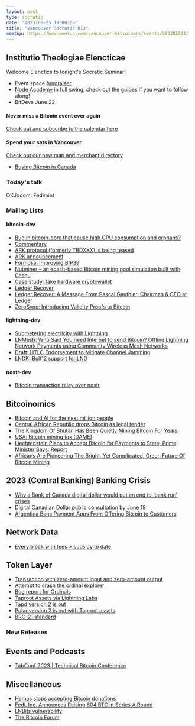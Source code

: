 ```yaml
---
layout: post
type: socratic
date: "2023-05-25 19:00:00"
title: "Vancouver Socratic 013"
meetup: https://www.meetup.com/vancouver-bitcoiners/events/293285511/
---
```


## Institutio Theologiae Elencticae

Welcome Elenctics to tonight's Socratic Seminar!

- Event space [fundraiser](https://we.encrypt.cash/apps/1Chngwii4XMnueujJpWk78fMe75/crowdfund)
- [Node Academy](https://www.nodeacademy.org/) in full swing, check out the guides if you want to follow along!
- BitDevs June 22

#### Never miss a Bitcoin event ever again

[Check out and subscribe to the calendar here](/events)

#### Spend your sats in Vancouver

[Check out our new map and merchant directory](/map)

- [Buying Bitcoin in Canada](https://krisconstable.com/buying-bitcoin-in-canada-in-2023/)

### Today's talk

OKJodom: Fedimint

### Mailing Lists

#### bitcoin-dev

- [Bug in bitcoin-core that cause high CPU consumption and orphans?](https://github.com/bitcoin/bitcoin/issues/27623)
- [Commentary](https://twitter.com/rob1ham/status/1656726867137658888)
- [ARK protocol (formerly TBDXXX) is being teased](https://github.com/fiksn/awesome-ark/blob/master/explained.md)
- [ARK announcement](https://burakkeceli.medium.com/introducing-ark-6f87ae45e272)
- [Formosa: Improving BIP39](https://github.com/Yuri-SVB/formosa)
- [Nutminer – an ecash-based Bitcoin mining pool simulation built with Cashu](https://stacker.news/items/178510)
- [Case study: fake hardware cryptowallet](https://www.kaspersky.com/blog/fake-trezor-hardware-crypto-wallet/48155/)
- [Ledger Recover](https://www.ledger.com/recover)
- [Ledger Recover: A Message From Pascal Gauthier, Chairman & CEO at Ledger](https://www.ledger.com/blog/ledger-recover-a-message-from-pascal-gauthier-chairman-ceo-at-ledger)
- [ZeroSync: Introducing Validity Proofs to Bitcoin](https://lists.linuxfoundation.org/pipermail/bitcoin-dev/2023-May/021679.html)

#### lightning-dev

- [Submetering electricity with Lightning](http://andyschroder.com/DistributedCharge/)
- [LNMesh: Who Said You need Internet to send Bitcoin? Offline Lightning Network Payments using Community Wireless Mesh Networks](https://arxiv.org/abs/2304.14559)
- [Draft: HTLC Endorsement to Mitigate Channel Jamming](https://github.com/lightning/bolts/pull/1071)
- [LNDK: Bolt12 support for LND](https://github.com/lndk-org/lndk)

<!-- #### dlc-dev -->

#### nostr-dev

- [Bitcoin transaction relay over nostr](https://lists.linuxfoundation.org/pipermail/bitcoin-dev/2023-May/021700.html)

<!-- ### Optech -->

## Bitcoinomics

- [Bitcoin and AI for the next million people](https://positiveblue.substack.com/p/building-for-the-next-million-bitcoin)
- [Central African Republic drops Bitcoin as legal tender](https://www.centralbanking.com/central-banks/currency/digital-currencies/7956294/car-to-drop-crypto-as-legal-tender)
- [The Kingdom Of Bhutan Has Been Quietly Mining Bitcoin For Years](https://www.forbes.com/sites/iainmartin/2023/04/30/bhutan-bitcoin-mining-crypto/)
- [USA: Bitcoin mining tax (DAME)](https://www.whitehouse.gov/cea/written-materials/2023/05/02/cost-of-cryptomining-dame-tax/)
- [Liechtenstein Plans to Accept Bitcoin for Payments to State, Prime Minister Says: Report](https://www.coindesk.com/policy/2023/05/08/liechtenstein-plans-to-accept-bitcoin-for-payments-to-state-prime-minister-says-report/)
- [Africans Are Pioneering The Bright, Yet Complicated, Green Future Of Bitcoin Mining](https://www.forbes.com/sites/abubakarnurkhalil/2023/05/24/africans-are-pioneering-the-bright-yet-complicated-green-future-of-bitcoin-mining/)

## 2023 (Central Banking) Banking Crisis

- [Why a Bank of Canada digital dollar would put an end to ‘bank run’ crises](https://www.thestar.com/business/opinion/2023/04/29/why-a-bank-of-canada-digital-dollar-would-put-an-end-to-bank-run-crises.html)
- [Digital Canadian Dollar public consultation by June 19](https://survey.forumresearch.com/SE/1/BCA1/)
- [Argentina Bans Payment Apps From Offering Bitcoin to Customers](https://decrypt.co/139068/argentinas-central-bank-clamps-down-on-bitcoin)

## Network Data

<!-- ## Research -->

- [Every block with fees > subsidy to date](https://www.reddit.com/r/Bitcoin/comments/13dv1i8/every_block_with_fees_subsidy_to_date/)

<!-- ## InfoSec -->

## Token Layer

- [Transaction with zero-amount input and zero-amount output](https://mempool.space/tx/c1e0db6368a43f5589352ed44aa1ff9af33410e4a9fd9be0f6ac42d9e4117151)
- [Attempt to crash the ordinal explorer](https://twitter.com/super_testnet/status/1654150183448453121)
- [Bug report for Ordinals](https://github.com/casey/ord/issues/2062)
- [Taproot Assets via Lightning Labs](https://docs.lightning.engineering/the-lightning-network/taproot-assets)
- [Tapd version 2 is out](https://github.com/lightninglabs/taproot-assets)
- [Polar version 2 is out with Taproot assets](https://github.com/jamaljsr/polar/releases/tag/v2.0.0)
- [BRC-21 standard](https://interlay-labs.gitbook.io/brc-21/)

### New Releases

## Events and Podcasts

- [TabConf 2023 | Technical Bitcoin Conference](https://2023.tabconf.com/)

## Miscellaneous

- [Hamas stops accepting Bitcoin donations](https://www.reuters.com/world/middle-east/hamas-armed-wing-announces-suspension-bitcoin-fundraising-2023-04-28/)
- [Fedi, Inc. Announces Raising 604 BTC in Series A Round](https://www.fedi.xyz/blog/fedi-inc-announces-raising-17-million-in-series-a-round)
- [LNBits vulnerability](https://twitter.com/lnbits/status/1654416778804580352)
- [The Bitcoin Forum](https://blog.bitmex.com/the-bitcoin-forum/)
